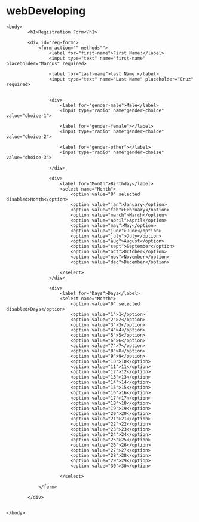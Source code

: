 # webDeveloping

<!DOCTYPE html>
<html>
	<head>
		<title>The life is a collection of experience</title>
	</head>
	
	<body>
			<h1>Registration Form</h1>
			
			<div id="reg-form">
				<form action="" methods"">
					<label for="first-name">First Name:</label>
					<input type="text" name="first-name" placeholder="Marcus" required>
					
					<label for="last-name">last Name:</label>
					<input type="text" name="Last Name" placeholder="Cruz" required>
					
					
					<div>
						<label for="gender-male">Male</label>
						<input type="radio" name"gender-choice" value="choice-1">
						
						<label for="gender-female"></label>
						<input type="radio" name"gender-choice" value="choice-2">
						
						<label for="gender-other"></label>
						<input type="radio" name"gender-choise" value="choice-3">
					
					</div>
					
					<div>
						<label for="Month">Birthday</label>
						<select name="Month">
							<option value="0" selected disabled>Month</option>
							<option value="jan">January</option>
							<option value="feb">February</option>
							<option value="march">March</option>
							<option value="april">April</option>
							<option value="may">May</option>
							<option value="june">June</option>
							<option value="july">July</option>
							<option value="aug">August</option>
							<option value="sept">September</option>
							<option value="oct">October</option>
							<option value="nov">November</option>
							<option value="dec">December</option>
						
						</select>
					</div>
					
					<div>
						<label for="Days">Days</label>
						<select name="Month">
							<option value="0" selected disabled>Days</option>
							<option value="1">1</option>
							<option value="2">2</option>
							<option value="3">3</option>
							<option value="4">4</option>
							<option value="5">5</option>
							<option value="6">6</option>
							<option value="7">7</option>
							<option value="8">8</option>
							<option value="9">9</option>
							<option value="10">10</option>
							<option value="11">11</option>
							<option value="12">12</option>
							<option value="13">13</option>
							<option value="14">14</option>
							<option value="15">15</option>
							<option value="16">16</option>
							<option value="17">17</option>
							<option value="18">18</option>
							<option value="19">19</option>
							<option value="20">20</option>
							<option value="21">21</option>
							<option value="22">22</option>
							<option value="23">23</option>
							<option value="24">24</option>
							<option value="25">25</option>
							<option value="26">26</option>
							<option value="27">27</option>
							<option value="28">28</option>
							<option value="29">29</option>
							<option value="30">30</option>
						
						</select>
					
				</form>
			
			</div>
		
		
	</body>
</html>
